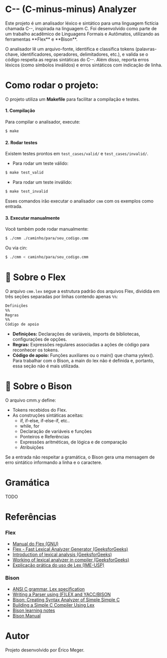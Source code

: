 # C-- (C-minus-minus) Analyzer

<p>Este projeto é um analisador léxico e sintático para uma linguagem fictícia chamada C--, inspirada na linguagem C. Foi desenvolvido como parte de um trabalho acadêmico de Linguagens Formais e Autômatos, utilizando as ferramentas **Flex** e **Bison**.</p>
<p>O analisador lê um arquivo-fonte, identifica e classifica tokens (palavras-chave, identificadores, operadores, delimitadores, etc.), e valida se o código respeita as regras sintáticas do C--. Além disso, reporta erros léxicos (como símbolos inválidos) e erros sintáticos com indicação de linha.</p>

# Como rodar o projeto:

O projeto utiliza um **Makefile** para facilitar a compilação e testes.

#### 1. Compilação

Para compilar o analisador, execute:

```sh
$ make
```

#### 2. Rodar testes

Existem testes prontos em `test_cases/valid/` e `test_cases/invalid/`.

- Para rodar um teste válido:

```sh
$ make test_valid
```

- Para rodar um teste inválido:

```sh
$ make test_invalid
```

Esses comandos irão executar o analisador `cmm` com os exemplos como entrada.

#### 3. Executar manualmente

Você também pode rodar manualmente:

```sh
$ ./cmm ./caminho/para/seu_codigo.cmm
```

Ou via cin:

```sh
$ ./cmm < caminho/para/seu_codigo.cmm
```

# 📜 Sobre o Flex

O arquivo `cmm.lex` segue a estrutura padrão dos arquivos Flex, dividida em três seções separadas por linhas contendo apenas `%%`:

```bash
Definições
%%
Regras
%%
Código de apoio
```

- **Definições:** Declarações de variáveis, imports de bibliotecas, configurações de opções.
- **Regras:** Expressões regulares associadas a ações de código para reconhecer os tokens.
- **Código de apoio:** Funções auxiliares ou o main() que chama yylex(). Para trabalhar com o Bison, a main do lex não é definida e, portanto, essa seção não é mais utilizada.

# 🎯 Sobre o Bison

O arquivo cmm.y define:

- Tokens recebidos do Flex.
- As construções sintáticas aceitas:
  - if, if-else, if-else-if, etc..
  - while, for
  - Declaração de variáveis e funções
  - Ponteiros e Referências
  - Expressões aritméticas, de lógica e de comparação
  - Atribuições
  
Se a entrada não respeitar a gramática, o Bison gera uma mensagem de erro sintático informando a linha e o caractere.

# Gramática

TODO

# Referências

### Flex
- [Manual do Flex (GNU)](https://ftp.gnu.org/old-gnu/Manuals/flex-2.5.4/html_mono/flex.html#SEC5)
- [Flex - Fast Lexical Analyzer Generator (GeeksforGeeks)](https://www.geeksforgeeks.org/flex-fast-lexical-analyzer-generator/)
- [Introduction of lexical analysis (GeeksforGeeks)](https://www.geeksforgeeks.org/introduction-of-lexical-analysis/)
- [Working of lexical analyzer in compiler (GeeksforGeeks)](https://www.geeksforgeeks.org/working-of-lexical-analyzer-in-compiler/)
- [Explicação prática do uso de Lex (IME-USP)](https://www.ime.usp.br/~kon/MAC211/2002/lista/msg00071.html)


### Bison
- [ANSI C grammar, Lex specification](https://www.quut.com/c/ANSI-C-grammar-l.html)
- [Writing a Parser using (F)LEX and YACC/BISON](https://sayef.tech/post/writing-a-parser-using-flex-and-yaccbison/)
- [Bison: Creating Syntax Analyzer of Simple Simple C](https://www.youtube.com/watch?v=avXZE-Kgc-U)
- [Building a Simple C Compiler Using Lex](https://medium.com/@princedonda4489/building-a-simple-c-compiler-using-lex-96869fbb1e39)
- [Bison learning notes](https://github.com/ifding/flex-bison/blob/master/bison-learning-notes.md)
- [Bison Manual](https://www.gnu.org/software/bison/manual/html_node/Recursion.html)

# Autor

Projeto desenvolvido por Érico Meger.
